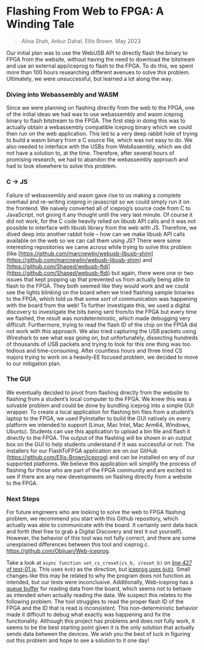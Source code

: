 # Flashing From Web to FPGA: A Winding Tale
> Alina Shah, Ankur Dahal, Ellis Brown. May 2023

Our initial plan was to use the WebUSB API to directly flash the binary to FPGA from the website, without having the need to download the bitstream and use an external app/iceprog to flash to the FPGA. To do this, we spent more than 100 hours researching different avenues to solve this problem. Ultimately, we were unsuccessful, but learned a lot along the way.

###  Diving into Webassembly and WASM
Since we were planning on flashing directly from the web to the FPGA, one of the initial ideas we had was to use webassembly and wasm iceprog binary to flash bitstream to the FPGA. The first step in doing this was to actually obtain a webassembly compatible iceprog binary which we could then run on the web application. This led to a very deep rabbit hole of trying to build a wasm binary from a C source file, which was not easy to do. We also needed to interface with the USBs from WebAssembly, which we did not have a solution to, at the time.  Therefore, after several hours of promising research, we had to abandon the webassembly approach and had to look elsewhere to solve this problem. 

### C → JS
Failure of webassembly and wasm gave rise to us making a complete overhaul and re-writing iceprog in javascript so we could simply run it on the frontend. We naively converted all of iceprog’s source code from C to JavaScript, not giving it any thought until the very last minute. Of course it did not work, for the C code heavily relied on libusb API calls and it was not possible to interface with libusb library from the web with JS. Therefore, we dived deep into another rabbit hole – how can we make libusb API calls available on the web so we can call them using JS? There were some interesting repositories we came across while trying to solve this problem (like [https://github.com/marcnewlin/webusb-libusb-shim](https://github.com/marcnewlin/webusb-libusb-shim) and [https://github.com/Shaped/webusb-ftdi](https://github.com/Shaped/webusb-ftdi) but again, there were one or two issues that kept popping up that prevented us from actually being able to flash to the FPGA. They both seemed like they would work and we could see the lights blinking on the board when we tried flashing sample binaries to the FPGA, which told us that some sort of communication was happening with the board from the web! To further investigate this, we used a digital discovery to investigate the bits being sent from/to the FPGA but every time we flashed, the result was nondeterministic, which made debugging very difficult. Furthermore, trying to read the flash ID of the chip on the FPGA did not work with this approach. We also tried capturing the USB packets using Wireshark to see what was going on, but unfortunately, dissecting hundreds of thousands of USB packets and trying to look for this one thing was too tedious and time-consuming. After countless hours and three tired CS majors trying to work on a heavily-EE focused problem, we decided to move to our mitigation plan.

### The GUI
We eventually decided to pivot from flashing directly from the website to flashing from a student’s local computer to the FPGA. We knew this was a solvable problem and could be done by bundling iceprog into a simple GUI wrapper. To create a local application for flashing bin files from a student’s laptop to the FPGA, we used PyInstaller to build the GUI natively on every platform we intended to support (Linux, Mac Intel, Mac Arm64, Windows, Ubuntu). Students can use this application to upload a bin file and flash it directly to the FPGA. The output of the flashing will be shown in an output box on the GUI to help students understand if it was successful or not. The installers for our FlashToFPGA application are on our GitHub (https://github.com/Ellis-Brown/iceprog) and can be installed on any of our supported platforms. We believe this application will simplify the process of flashing for those who are part of the FPGA community and are excited to see if there are any new developments on flashing directly from a website to the FPGA. 

### Next Steps
For future engineers who are looking to solve the web to FPGA flashing problem, we recommend you start with this Github repository, which actually was able to communicate with the board. It certainly sent data back and forth (feel free to grab a Digital Discovery and test it out yourself). However, the behavior of this tool was not fully correct, and there are some unexplained differences between this tool and iceprog.c. https://github.com/Obijuan/Web-iceprog. 

Take a look at `async function set_cs_creset(cs_b, creset_b)` on [line 427 of test-01.js](https://github.com/Obijuan/Web-iceprog/blob/main/test-01.js#L427).  This uses `0x93` as the direction, but [iceprog uses `0x03`](https://github.com/YosysHQ/icestorm/blob/master/iceprog/iceprog.c#L96). Small changes like this may be related to why the program does not function as intended, but our tests were inconclusive. Additionally, Web-iceprog has a [queue buffer](https://github.com/Obijuan/Web-iceprog/blob/main/test-01.js#L787) for reading data from the board, which seems not to behave as intended when actually reading the data. We suspect this relates to the following problem. The tool struggles to read the proper flash ID of the FPGA and the ID that is read is inconsistent. This non-deterministic behavior made it difficult to debug what exactly was happening and fix the functionality. Although this project has problems and does not fully work, it seems to be the best starting point given it is the only solution that actually sends data between the devices. We wish you the best of luck in figuring out this problem and hope to see a solution to it one day!

